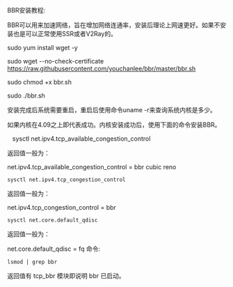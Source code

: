 BBR安装教程:

BBR可以用来加速网络，旨在增加网络连通率，安装后理论上网速更好。如果不安装也是可以正常使用SSR或者V2Ray的。

sudo yum install wget -y

sudo wget --no-check-certificate https://raw.githubusercontent.com/youchanlee/bbr/master/bbr.sh 

sudo chmod +x bbr.sh

sudo ./bbr.sh

安装完成后系统需要重启，重启后使用命令uname -r来查询系统内核是多少。

如果内核在4.09之上即代表成功。内核安装成功后，使用下面的命令安装BBR。

    sysctl net.ipv4.tcp_available_congestion_control

返回值一般为：

net.ipv4.tcp_available_congestion_control = bbr cubic reno


    sysctl net.ipv4.tcp_congestion_control

返回值一般为：

net.ipv4.tcp_congestion_control = bbr

    sysctl net.core.default_qdisc

返回值一般为：

net.core.default_qdisc = fq
命令:

    lsmod | grep bbr

返回值有 tcp_bbr 模块即说明 bbr 已启动。

